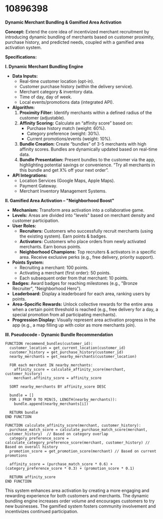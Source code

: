 # 10896398

**Dynamic Merchant Bundling & Gamified Area Activation**

**Concept:** Extend the core idea of incentivized merchant recruitment by introducing dynamic bundling of merchants based on customer proximity, purchase history, and predicted needs, coupled with a gamified area activation system.

**Specifications:**

**I. Dynamic Merchant Bundling Engine**

*   **Data Inputs:**
    *   Real-time customer location (opt-in).
    *   Customer purchase history (within the delivery service).
    *   Merchant category & inventory data.
    *   Time of day, day of week.
    *   Local events/promotions data (integrated API).
*   **Algorithm:**
    1.  **Proximity Filter:** Identify merchants within a defined radius of the customer (adjustable).
    2.  **Affinity Scoring:** Calculate an “affinity score” based on:
        *   Purchase history match (weight: 60%).
        *   Category preference (weight: 30%).
        *   Current promotions/events (weight: 10%).
    3.  **Bundle Creation:** Create “bundles” of 3-5 merchants with high affinity scores. Bundles are dynamically updated based on real-time data.
    4.  **Bundle Presentation:** Present bundles to the customer via the app, highlighting potential savings or convenience. “Try all merchants in this bundle and get X% off your next order”.
*   **API Integrations:**
    *   Location Services (Google Maps, Apple Maps).
    *   Payment Gateway.
    *   Merchant Inventory Management Systems.

**II. Gamified Area Activation – "Neighborhood Boost"**

*   **Mechanism:**  Transform area activation into a collaborative game.
*   **Levels:** Areas are divided into "levels" based on merchant density and customer participation.
*   **User Roles:**
    *   **Recruiters:** Customers who successfully recruit merchants (using the existing system).  Earn points & badges.
    *   **Activators:** Customers who place orders from newly activated merchants.  Earn bonus points.
    *   **Neighborhood Champions:** Top recruiters & activators in a specific area. Receive exclusive perks (e.g., free delivery, priority support).
*   **Points System:**
    *   Recruiting a merchant: 100 points.
    *   Activating a merchant (first order): 50 points.
    *   Each subsequent order from that merchant: 10 points.
*   **Badges:**  Award badges for reaching milestones (e.g., "Bronze Recruiter", "Neighborhood Hero").
*   **Leaderboard:** Display a leaderboard for each area, ranking users by points.
*   **Area-Specific Rewards:**  Unlock collective rewards for the entire area when a certain point threshold is reached (e.g., free delivery for a day, a special promotion from all participating merchants).
*   **Progression Display:**  Visually represent area activation progress in the app (e.g., a map filling up with color as more merchants join).

**III. Pseudocode - Dynamic Bundle Recommendation**

```
FUNCTION recommend_bundles(customer_id):
  customer_location = get_current_location(customer_id)
  customer_history = get_purchase_history(customer_id)
  nearby_merchants = get_nearby_merchants(customer_location)

  FOR each merchant IN nearby_merchants:
    affinity_score = calculate_affinity_score(merchant, customer_history)
    merchant.affinity_score = affinity_score

  SORT nearby_merchants BY affinity_score DESC

  bundle = []
  FOR i FROM 0 TO MIN(5, LENGTH(nearby_merchants)):
    bundle.append(nearby_merchants[i])

  RETURN bundle
END FUNCTION

FUNCTION calculate_affinity_score(merchant, customer_history):
  purchase_match_score = calculate_purchase_match_score(merchant, customer_history)  // Based on category overlap
  category_preference_score = calculate_category_preference_score(merchant, customer_history) // Based on overall history
  promotion_score = get_promotion_score(merchant) // Based on current promotions

  affinity_score = (purchase_match_score * 0.6) + (category_preference_score * 0.3) + (promotion_score * 0.1)

  RETURN affinity_score
END FUNCTION
```

This system enhances area activation by creating a more engaging and rewarding experience for both customers and merchants. The dynamic bundling engine increases order volume and encourages customers to try new businesses. The gamified system fosters community involvement and incentivizes continued participation.